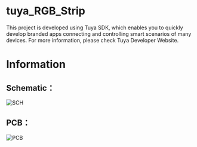 # tuya_RGB_Strip
This project is developed using Tuya SDK, which enables you to quickly develop branded apps connecting and controlling smart scenarios of many devices.
For more information, please check Tuya Developer Website.
# Information
## Schematic：
![SCH](http://github.com/CN-Antonio/tuya_RGB_Strip/tree/main/pic/SCH.PNG "Schematic")
## PCB：
![PCB](http://github.com/CN-Antonio/tuya_RGB_Strip/tree/main/pic/PCB.PNG "PCB")